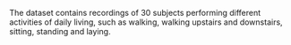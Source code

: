 The dataset contains recordings of 30 subjects performing different activities of daily living, such as walking, walking upstairs and downstairs, sitting, standing and laying.
